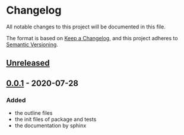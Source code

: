 # Changelog

All notable changes to this project will be documented in this file.

The format is based on [Keep a Changelog](https://keepachangelog.com/en/1.0.0/),
and this project adheres to [Semantic Versioning](https://semver.org/spec/v2.0.0.html).

## [Unreleased]

## [0.0.1] - 2020-07-28

### Added
- the outline files
- the init files of package and tests
- the documentation by sphinx

[Unreleased]: https://github.com/bilardi/aws-saving/compare/v0.0.1...HEAD
[0.0.1]: https://github.com/bilardi/aws-saving/releases/tag/v0.0.1
